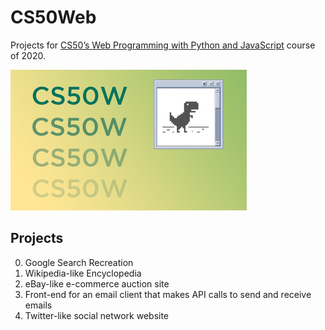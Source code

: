 # CS50Web
Projects for [CS50’s Web Programming with Python and JavaScript](https://cs50.harvard.edu/web/2020/) course of 2020.

![CS50 Web image displaying Google's Dinosaur game](CS50W.png)

## Projects
0. Google Search Recreation
1. Wikipedia-like Encyclopedia
2. eBay-like e-commerce auction site
3. Front-end for an email client that makes API calls to send and receive emails
4. Twitter-like social network website